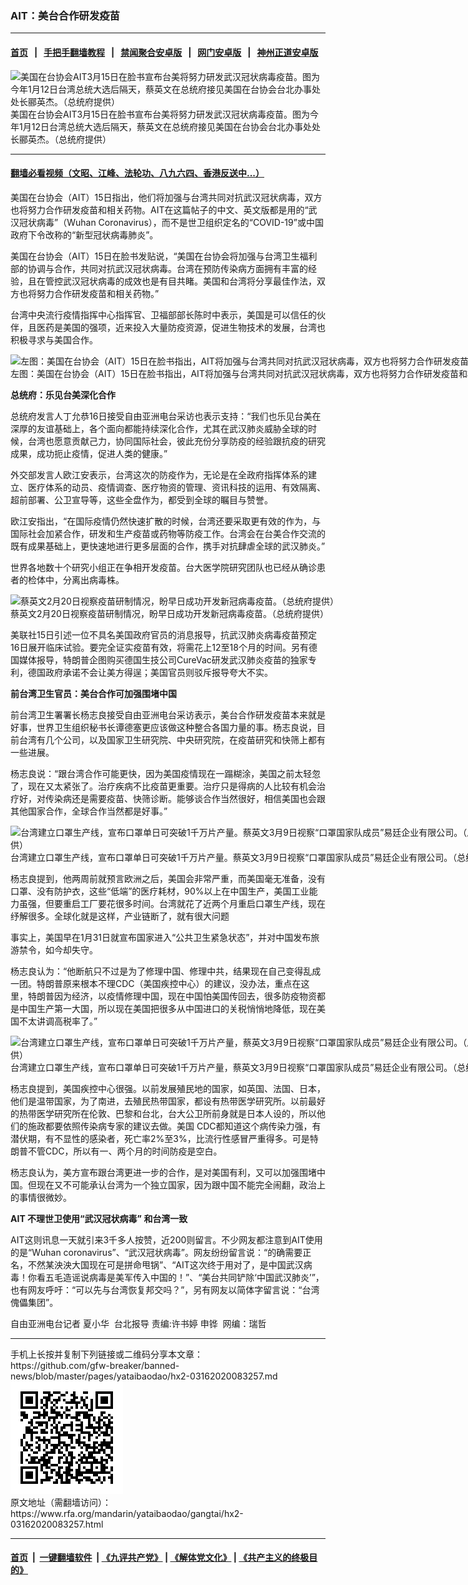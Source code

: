 ### AIT：美台合作研发疫苗 
------------------------

#### [首页](https://github.com/gfw-breaker/banned-news/blob/master/README.md) &nbsp;&nbsp;|&nbsp;&nbsp; [手把手翻墙教程](https://github.com/gfw-breaker/guides/wiki) &nbsp;&nbsp;|&nbsp;&nbsp; [禁闻聚合安卓版](https://github.com/gfw-breaker/bn-android) &nbsp;&nbsp;|&nbsp;&nbsp; [网门安卓版](https://github.com/oGate2/oGate) &nbsp;&nbsp;|&nbsp;&nbsp; [神州正道安卓版](https://github.com/SzzdOgate/update) 



<div id="headerimg">
 <img alt="美国在台协会AIT3月15日在脸书宣布台美将努力研发武汉冠状病毒疫苗。图为今年1月12日台湾总统大选后隔天，蔡英文在总统府接见美国在台协会台北办事处处长郦英杰。（总统府提供）" src="https://www.rfa.org/mandarin/yataibaodao/gangtai/hx2-03162020083257.html/4e004e00.jpg/@@images/f0a5db26-02d1-4c25-af49-71bc19591e9f.jpeg" title="美国在台协会AIT3月15日在脸书宣布台美将努力研发武汉冠状病毒疫苗。图为今年1月12日台湾总统大选后隔天，蔡英文在总统府接见美国在台协会台北办事处处长郦英杰。（总统府提供）"/>
 <div id="headerimgcontents">
  <div id="headerimgcaption">
   <span>
    美国在台协会AIT3月15日在脸书宣布台美将努力研发武汉冠状病毒疫苗。图为今年1月12日台湾总统大选后隔天，蔡英文在总统府接见美国在台协会台北办事处处长郦英杰。（总统府提供）
   </span>
   <!-- zoomattribute -->
  </div>
  <!-- headerimgcaption -->
 </div>
 <!-- headerimagecontents -->
</div>

<hr/>


#### [翻墙必看视频（文昭、江峰、法轮功、八九六四、香港反送中...）](https://github.com/gfw-breaker/banned-news/blob/master/pages/link3.md)

<div id="storytext">
 <div>
  <div class="slot_header">
  </div>
 </div>
 <p>
 </p>
 <p>
  美国在台协会（AIT）15日指出，他们将加强与台湾共同对抗武汉冠状病毒，双方也将努力合作研发疫苗和相关药物。AIT在这篇帖子的中文、英文版都是用的“武汉冠状病毒”（Wuhan Coronavirus），而不是世卫组织定名的“COVID-19”或中国政府下令改称的“新型冠状病毒肺炎”。
 </p>
 <p>
  美国在台协会（AIT）15日在脸书发贴说，“美国在台协会将加强与台湾卫生福利部的协调与合作，共同对抗武汉冠状病毒。台湾在预防传染病方面拥有丰富的经验，且在管控武汉冠状病毒的成效也是有目共睹。美国和台湾将分享最佳作法，双方也将努力合作研发疫苗和相关药物。”
 </p>
 <p>
 </p>
 <p>
 </p>
 <p>
  台湾中央流行疫情指挥中心指挥官、卫福部部长陈时中表示，美国是可以信任的伙伴，且医药是美国的强项，近来投入大量防疫资源，促进生物技术的发展，台湾也积极寻求与美国合作。
 </p>
 <p>
 </p>
 <p>
  <div class="image-inline captioned" style="width:1521px;">
   <div style="width:1521px;">
    <img alt="左图：美国在台协会（AIT）15日在脸书指出，AIT将加强与台湾共同对抗武汉冠状病毒，双方也将努力合作研发疫苗和相关药物。（AIT脸书）；右图：美国在台协会（AIT）在脸书称许台湾防疫成果。（AIT脸书）" src="https://www.rfa.org/mandarin/yataibaodao/gangtai/hx2-03162020083257.html/2-3.jpg" title="左图：美国在台协会（AIT）15日在脸书指出，AIT将加强与台湾共同对抗武汉冠状病毒，双方也将努力合作研发疫苗和相关药物。（AIT脸书）；右图：美国在台协会（AIT）在脸书称许台湾防疫成果。（AIT脸书）"/>
   </div>
   <div class="image-caption">
    <span style="width:1521px;">
     左图：美国在台协会（AIT）15日在脸书指出，AIT将加强与台湾共同对抗武汉冠状病毒，双方也将努力合作研发疫苗和相关药物。（AIT脸书）；右图：美国在台协会（AIT）在脸书称许台湾防疫成果。（AIT脸书）
    </span>
    <span class="copyright">
    </span>
   </div>
  </div>
 </p>
 <p>
  <b>
   总统府：乐见台美深化合作
  </b>
  <b>
  </b>
 </p>
 <p>
  总统府发言人丁允恭16日接受自由亚洲电台采访也表示支持：“我们也乐见台美在深厚的友谊基础上，各个面向都能持续深化合作，尤其在武汉肺炎威胁全球的时候，台湾也愿意贡献己力，协同国际社会，彼此充份分享防疫的经验跟抗疫的研究成果，成功扼止疫情，促进人类的健康。”
 </p>
 <p>
  外交部发言人欧江安表示，台湾这次的防疫作为，无论是在全政府指挥体系的建立、医疗体系的动员、疫情调查、医疗物资的管理、资讯科技的运用、有效隔离、超前部署、公卫宣导等，这些全盘作为，都受到全球的瞩目与赞誉。
 </p>
 <p>
  欧江安指出，“在国际疫情仍然快速扩散的时候，台湾还要采取更有效的作为，与国际社会加紧合作，研发和生产疫苗或药物等防疫工作。台湾会在台美合作交流的既有成果基础上，更快速地进行更多层面的合作，携手对抗肆虐全球的武汉肺炎。”
 </p>
 <p>
  世界各地数十个研究小组正在争相开发疫苗。台大医学院研究团队也已经从确诊患者的检体中，分离出病毒株。
 </p>
 <p>
 </p>
 <p>
  <div class="image-inline captioned" style="width:799px;">
   <div style="width:799px;">
    <img alt="蔡英文2月20日视察疫苗研制情况，盼早日成功开发新冠病毒疫苗。（总统府提供）" src="https://www.rfa.org/mandarin/yataibaodao/gangtai/hx2-03162020083257.html/56db.jpg" title="蔡英文2月20日视察疫苗研制情况，盼早日成功开发新冠病毒疫苗。（总统府提供）"/>
   </div>
   <div class="image-caption">
    <span style="width:799px;">
     蔡英文2月20日视察疫苗研制情况，盼早日成功开发新冠病毒疫苗。（总统府提供）
    </span>
    <span class="copyright">
    </span>
   </div>
  </div>
 </p>
 <p>
  美联社15日引述一位不具名美国政府官员的消息报导，抗武汉肺炎病毒疫苗预定16日展开临床试验。要完全证实疫苗有效，将需花上12至18个月的时间。另有德国媒体报导，特朗普企图购买德国生技公司CureVac研发武汉肺炎疫苗的独家专利，德国政府承诺不会让美方得逞；美国官员则驳斥报导夸大不实。
 </p>
 <p>
  <b>
   前台湾卫生官员：美台合作可加强围堵中国
  </b>
  <b>
  </b>
 </p>
 <p>
  前台湾卫生署署长杨志良接受自由亚洲电台采访表示，美台合作研发疫苗本来就是好事，世界卫生组织秘书长谭德塞更应该做这种整合各国力量的事。杨志良说，目前台湾有几个公司，以及国家卫生研究院、中央研究院，在疫苗研究和快筛上都有一些进展。
 </p>
 <p>
  杨志良说：“跟台湾合作可能更快，因为美国疫情现在一蹋糊涂，美国之前太轻忽了，现在又太紧张了。治疗疾病不比疫苗更重要。治疗只是得病的人比较有机会治疗好，对传染病还是需要疫苗、快筛诊断。能够谈合作当然很好，相信美国也会跟其他国家合作，全球合作当然都是好事。”
 </p>
 <p>
 </p>
 <p>
  <div class="image-inline captioned" style="width:799px;">
   <div style="width:799px;">
    <img alt="台湾建立口罩生产线，宣布口罩单日可突破1千万片产量。蔡英文3月9日视察“口罩国家队成员”易廷企业有限公司。（总统府提供）" src="https://www.rfa.org/mandarin/yataibaodao/gangtai/hx2-03162020083257.html/4e94.jpg" title="台湾建立口罩生产线，宣布口罩单日可突破1千万片产量。蔡英文3月9日视察“口罩国家队成员”易廷企业有限公司。（总统府提供）"/>
   </div>
   <div class="image-caption">
    <span style="width:799px;">
     台湾建立口罩生产线，宣布口罩单日可突破1千万片产量。蔡英文3月9日视察“口罩国家队成员”易廷企业有限公司。（总统府提供）
    </span>
    <span class="copyright">
    </span>
   </div>
  </div>
 </p>
 <p>
  杨志良提到，他两周前就预言欧洲之后，美国会非常严重，而美国毫无准备，没有口罩、没有防护衣，这些“低端”的医疗耗材，90%以上在中国生产，美国工业能力虽强，但要重启工厂要花很多时间。台湾就花了近两个月重启口罩生产线，现在纾解很多。全球化就是这样，产业链断了，就有很大问题
 </p>
 <p>
  事实上，美国早在1月31日就宣布国家进入“公共卫生紧急状态”，并对中国发布旅游禁令，如今却失守。
 </p>
 <p>
  杨志良认为：“他断航只不过是为了修理中国、修理中共，结果现在自己变得乱成一团。特朗普原来根本不理CDC（美国疾控中心）的建议，没办法，重点在这里，特朗普因为经济，以疫情修理中国，现在中国怕美国传回去，很多防疫物资都是中国生产第一大国，所以现在美国把很多从中国进口的关税悄悄地降低，现在美国不太讲调高税率了。”
 </p>
 <p>
 </p>
 <p>
  <div class="image-inline captioned" style="width:799px;">
   <div style="width:799px;">
    <img alt="台湾建立口罩生产线，宣布口罩单日可突破1千万片产量，蔡英文3月9日视察“口罩国家队成员”易廷企业有限公司。（总统府提供）" src="https://www.rfa.org/mandarin/yataibaodao/gangtai/hx2-03162020083257.html/516d.jpg" title="台湾建立口罩生产线，宣布口罩单日可突破1千万片产量，蔡英文3月9日视察“口罩国家队成员”易廷企业有限公司。（总统府提供）"/>
   </div>
   <div class="image-caption">
    <span style="width:799px;">
     台湾建立口罩生产线，宣布口罩单日可突破1千万片产量，蔡英文3月9日视察“口罩国家队成员”易廷企业有限公司。（总统府提供）
    </span>
    <span class="copyright">
    </span>
   </div>
  </div>
 </p>
 <p>
  杨志良提到，美国疾控中心很强。以前发展殖民地的国家，如英国、法国、日本，他们是温带国家，为了南进，去殖民热带国家，都设有热带医学研究所。以前最好的热带医学研究所在伦敦、巴黎和台北，台大公卫所前身就是日本人设的，所以他们的施政都要依照传染病专家的建议去做。美国 CDC都知道这个病传染力强，有潜伏期，有不显性的感染者，死亡率2%至3%，比流行性感冒严重得多。可是特朗普不管CDC，所以有一、两个月的时间防疫是空白。
 </p>
 <p>
  杨志良认为，美方宣布跟台湾更进一步的合作，是对美国有利，又可以加强围堵中国。但现在又不可能承认台湾为一个独立国家，因为跟中国不能完全闹翻，政治上的事情很微妙。
 </p>
 <p>
  <b>
   AIT
  </b>
  <b>
   不理世卫使用“武汉冠状病毒”
  </b>
  <b>
  </b>
  <b>
   和台湾一致
  </b>
  <b>
  </b>
 </p>
 <p>
  AIT这则讯息一天就引来3千多人按赞，近200则留言。不少网友都注意到AIT使用的是“Wuhan coronavirus”、“武汉冠状病毒”。网友纷纷留言说：“的确需要正名，不然某泱泱大国现在可是拼命甩锅”、“AIT这次终于用对了，是中国武汉病毒！你看五毛造谣说病毒是美军传入中国的！”、“美台共同铲除‘中国武汉肺炎’”，也有网友呼吁：“可以先与台湾恢复邦交吗？”，另有网友以简体字留言说：“台湾傀儡集团”。
 </p>
 <p>
 </p>
 <p>
  自由亚洲电台记者 夏小华  台北报导 责编:许书婷 申铧  网编：瑞哲
 </p>
</div>

<hr/>
手机上长按并复制下列链接或二维码分享本文章：<br/>
https://github.com/gfw-breaker/banned-news/blob/master/pages/yataibaodao/hx2-03162020083257.md <br/>
<a href='https://github.com/gfw-breaker/banned-news/blob/master/pages/yataibaodao/hx2-03162020083257.md'><img src='https://github.com/gfw-breaker/banned-news/blob/master/pages/yataibaodao/hx2-03162020083257.md.png'/></a> <br/>
原文地址（需翻墙访问）：https://www.rfa.org/mandarin/yataibaodao/gangtai/hx2-03162020083257.html


------------------------
#### [首页](https://github.com/gfw-breaker/banned-news/blob/master/README.md) &nbsp;|&nbsp; [一键翻墙软件](https://github.com/gfw-breaker/nogfw/blob/master/README.md) &nbsp;| [《九评共产党》](https://github.com/gfw-breaker/9ping.md/blob/master/README.md#九评之一评共产党是什么) | [《解体党文化》](https://github.com/gfw-breaker/jtdwh.md/blob/master/README.md) | [《共产主义的终极目的》](https://github.com/gfw-breaker/gczydzjmd.md/blob/master/README.md)


<img src='http://gfw-breaker.win/banned-news/pages/yataibaodao/hx2-03162020083257.md' width='0px' height='0px'/>